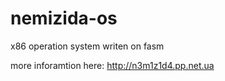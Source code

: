 nemizida-os
===========

x86 operation system writen on fasm

more inforamtion here:
http://n3m1z1d4.pp.net.ua